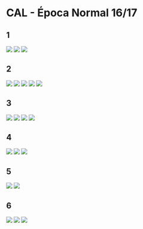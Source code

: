 # CAL - Época Normal 16/17

## **1**
![](Images/1.jpeg)
![](Images/2.jpeg)
![](Images/3.jpeg)
## **2**
![](Images/4.jpeg)
![](Images/5.jpeg)
![](Images/6.jpeg)
![](Images/7.jpeg)
![](Images/8.jpeg)
## **3**
![](Images/9.jpeg)
![](Images/10.jpeg)
![](Images/11.jpeg)
![](Images/12.jpeg)
## **4**
![](Images/13.jpeg)
![](Images/14.jpeg)
![](Images/15.jpeg)
## **5**
![](Images/16.jpeg)
![](Images/17.jpeg)
## **6**
![](Images/18.jpeg)
![](Images/19.jpeg)
![](Images/20.jpeg)
